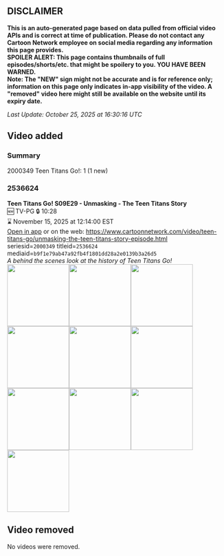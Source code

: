 ## DISCLAIMER
**This is an auto-generated page based on data pulled from official video APIs and is correct at time of publication. Please do not contact any Cartoon Network employee on social media regarding any information this page provides.**  
**SPOILER ALERT: This page contains thumbnails of full episodes/shorts/etc. that might be spoilery to you. YOU HAVE BEEN WARNED.**  
**Note: The "NEW" sign might not be accurate and is for reference only; information on this page only indicates in-app visibility of the video. A "removed" video here might still be available on the website until its expiry date.**  

_Last Update: October 25, 2025 at 16:30:16 UTC_
## Video added
### Summary
2000349 Teen Titans Go!: 1 (1 new)  
### 2536624
**Teen Titans Go! S09E29 - Unmasking - The Teen Titans Story**  
🆕 TV-PG 🔒 10:28  
⌛ November 15, 2025 at 12:14:00 EST  
[Open in app](https://cnvideo.sercomkc.org/redirector.html?type=cnapp&seriesid=2000349&titleid=2536624&mediaid=b9f1e79ab47a92fb4f1801dd28a2e0139b3a26d5) or on the web: https://www.cartoonnetwork.com/video/teen-titans-go/unmasking-the-teen-titans-story-episode.html  
seriesid=`2000349` titleid=`2536624` mediaid=`b9f1e79ab47a92fb4f1801dd28a2e0139b3a26d5`  
_A behind the scenes look at the history of Teen Titans Go!_  
<a href="https://s3.amazonaws.com/cartoonorchestrator/2536624_001_1280x720.jpg"><img src="https://s3.amazonaws.com/cartoonorchestrator/2536624_001_640x360.jpg" height="144px" /></a><a href="https://s3.amazonaws.com/cartoonorchestrator/2536624_002_1280x720.jpg"><img src="https://s3.amazonaws.com/cartoonorchestrator/2536624_002_640x360.jpg" height="144px" /></a><a href="https://s3.amazonaws.com/cartoonorchestrator/2536624_003_1280x720.jpg"><img src="https://s3.amazonaws.com/cartoonorchestrator/2536624_003_640x360.jpg" height="144px" /></a><a href="https://s3.amazonaws.com/cartoonorchestrator/2536624_004_1280x720.jpg"><img src="https://s3.amazonaws.com/cartoonorchestrator/2536624_004_640x360.jpg" height="144px" /></a><a href="https://s3.amazonaws.com/cartoonorchestrator/2536624_005_1280x720.jpg"><img src="https://s3.amazonaws.com/cartoonorchestrator/2536624_005_640x360.jpg" height="144px" /></a><a href="https://s3.amazonaws.com/cartoonorchestrator/2536624_006_1280x720.jpg"><img src="https://s3.amazonaws.com/cartoonorchestrator/2536624_006_640x360.jpg" height="144px" /></a><a href="https://s3.amazonaws.com/cartoonorchestrator/2536624_007_1280x720.jpg"><img src="https://s3.amazonaws.com/cartoonorchestrator/2536624_007_640x360.jpg" height="144px" /></a><a href="https://s3.amazonaws.com/cartoonorchestrator/2536624_008_1280x720.jpg"><img src="https://s3.amazonaws.com/cartoonorchestrator/2536624_008_640x360.jpg" height="144px" /></a><a href="https://s3.amazonaws.com/cartoonorchestrator/2536624_009_1280x720.jpg"><img src="https://s3.amazonaws.com/cartoonorchestrator/2536624_009_640x360.jpg" height="144px" /></a><a href="https://s3.amazonaws.com/cartoonorchestrator/2536624_010_1280x720.jpg"><img src="https://s3.amazonaws.com/cartoonorchestrator/2536624_010_640x360.jpg" height="144px" /></a>
## Video removed
No videos were removed.  

